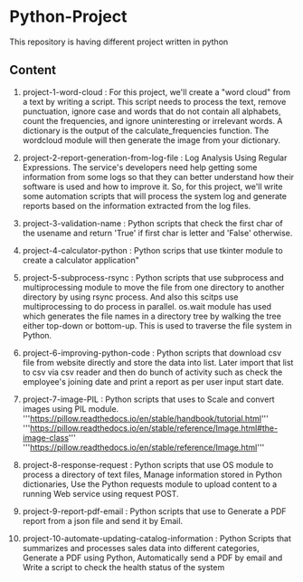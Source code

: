 # Python-Project
This repository is having different project written in python

## Content

1. project-1-word-cloud : For this project, we'll create a "word cloud" from a text by writing a script. This script needs to process the text, remove punctuation, ignore case and words that do not contain all alphabets, count the frequencies, and ignore uninteresting or irrelevant words. A dictionary is the output of the calculate_frequencies function. The wordcloud module will then generate the image from your dictionary.

2. project-2-report-generation-from-log-file : Log Analysis Using Regular Expressions. The service's developers need help getting some information from some logs so that they can better understand how their software is used and how to improve it. So, for this project, we'll write some automation scripts that will process the system log and generate reports based on the information extracted from the log files.

3. project-3-validation-name : Python scripts that check the first char of the usename and return 'True' if first char is letter and 'False' otherwise.

4. project-4-calculator-python : Python scrips that use tkinter module to create a calculator application"

5. project-5-subprocess-rsync : Python scripts that use subprocess and multiprocessing module to move the file from one directory to another directory by using rsync process. And also this scitps use multiprocessing to do process in parallel. os.wait module has used which generates the file names in a directory tree by walking the tree either top-down or bottom-up. This is used to traverse the file system in Python.

6. project-6-improving-python-code : Python scripts that download csv file from website directly and store the data into list. Later import that list to csv via csv reader and then do bunch of activity such as check the employee's joining date and print a report as per user input start date.

7. project-7-image-PIL : Python scripts that uses to Scale and convert images using PIL module.
'''https://pillow.readthedocs.io/en/stable/handbook/tutorial.html'''
'''https://pillow.readthedocs.io/en/stable/reference/Image.html#the-image-class'''
'''https://pillow.readthedocs.io/en/stable/reference/Image.html'''

8. project-8-response-request : Python scripts that use OS module to process a directory of text files, Manage information stored in Python dictionaries, Use the Python requests module to upload content to a running Web service using request POST.

9. project-9-report-pdf-email : Python scripts that use to Generate a PDF report from a json file and send it by Email.

10. project-10-automate-updating-catalog-information : Python Scripts that summarizes and processes sales data into different categories, Generate a PDF using Python, Automatically send a PDF by email and Write a script to check the health status of the system
